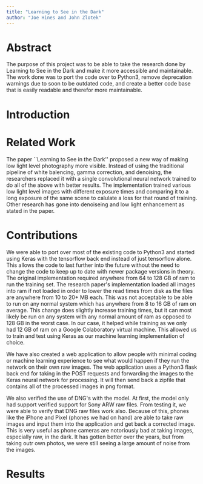 ```yaml
---
title: "Learning to See in the Dark"
author: "Joe Hines and John Zlotek"
---
```


# Abstract

The purpose of this project was to be able to take the research done by Learning to See in the Dark and make it more accessible and maintainable.
The work done was to port the code over to Python3, remove deprecation warnings due to soon to be outdated code, and create a better code base that is easily readable and therefor more maintainable.

# Introduction

# Related Work

The paper ``Learning to See in the Dark'' proposed a new way of making low light level photography more visible.
Instead of using the traditional pipeline of white balencing, gamma correction, and denoising, the researchers replaced it with a single convolutional neural network trained to do all of the above with better results.
The implementation trained various low light level images with different exposure times and comparing it to a long exposure of the same scene to calulate a loss for that round of training.
Other research has gone into denoiseing and low light enhancement as stated in the paper.


# Contributions

We were able to port over most of the existing code to Python3 and started using Keras with the tensorflow back end instead of just tensorflow alone.
This allows the code to last further into the future without the need to change the code to keep up to date with newer package versions in theory.
The original implementation required anywhere from 64 to 128 GB of ram to run the training set.
The research paper's implementation loaded all images into ram if not loaded in order to lower the read times from disk as the files are anywhere from 10 to 20+ MB each.
This was not acceptable to be able to run on any normal system which has anywhere from 8 to 16 GB of ram on average.
This change does slightly increase training times, but it can most likely be run on any system with any normal amount of ram as opposed to 128 GB in the worst case.
In our case, it helped while training as we only had 12 GB of ram on a Google Colaboratory virtual machine.
This allowed us to train and test using Keras as our machine learning implementation of choice.

We have also created a web application to allow people with minimal coding or machine learning experience to see what would happen if they run the network on their own raw images.
The web application uses a Python3 flask back end for taking in the POST requests and forwarding the images to the Keras neural network for processing.
It will then send back a zipfile that contains all of the processed images in png format.

We also verified the use of DNG's with the model.
At first, the model only had support verified support for Sony ARW raw files.
From testing it, we were able to verify that DNG raw files work also.
Because of this, phones like the iPhone and Pixel (phones we had on hand) are able to take raw images and input them into the application and get back a corrected image.
This is very useful as phone cameras are notoriously bad at taking images, especially raw, in the dark.
It has gotten better over the years, but from taking outr own photos, we were still seeing a large amount of noise from the images.

# Results
